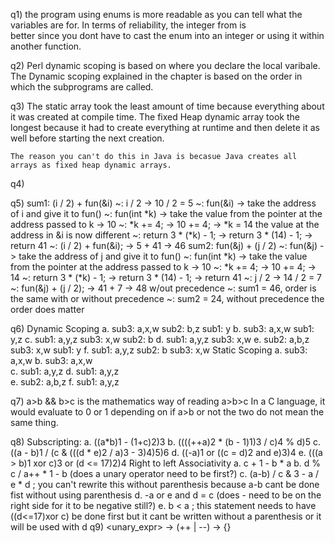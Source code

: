 q1) the program using enums is more readable as you can tell what the variables are for. In terms of reliability, the integer from is       
    better since you dont have to cast the enum into an integer or using it within another function.

q2) Perl dynamic scoping is based on where you declare the local varibale. The Dynamic scoping explained in the chapter is
    based on the order in which the subprograms are called.

q3) The static array took the least amount of time because everything about it was created at compile time. The fixed Heap dynamic array       took the longest because it had to create everything at runtime and then delete it as well before starting the next creation.
    
    The reason you can't do this in Java is becasue Java creates all arrays as fixed heap dynamic arrays.
 
q4) 

q5) sum1: (i / 2) + fun(&i)
       ~: i / 2 -> 10 / 2 = 5
       ~: fun(&i) -> take the address of i and give it to fun()
       ~: fun(int *k) -> take the value from the pointer at the address passed to k -> 10
       ~: *k += 4; -> 10 += 4; -> *k = 14 the value at the address in &i is now different
       ~: return 3 * (*k) - 1; -> return 3 * (14) - 1; -> return 41
       ~: (i / 2) + fun(&i); -> 5 + 41 -> 46
    sum2: fun(&j) + (j / 2)
       ~: fun(&j) -> take the address of j and give it to fun()
       ~: fun(int *k) -> take the value from the pointer at the address passed to k -> 10
       ~: *k += 4; -> 10 += 4; -> 14
       ~: return 3 * (*k) - 1; -> return 3 * (14) - 1; -> return 41
       ~: j / 2 -> 14 / 2 = 7
       ~: fun(&j) + (j / 2); -> 41 + 7 -> 48
    w/out precedence 
       ~: sum1 = 46, order is the same with or without precedence
       ~: sum2 = 24, without precedence the order does matter

q6) Dynamic Scoping
       a. sub3: a,x,w sub2: b,z sub1: y
       b. sub3: a,x,w sub1: y,z 
       c. sub1: a,y,z sub3: x,w sub2: b
       d. sub1: a,y,z sub3: x,w 
       e. sub2: a,b,z sub3: x,w sub1: y
       f. sub1: a,y,z sub2: b sub3: x,w
    Static Scoping
       a. sub3: a,x,w
       b. sub3: a,x,w  
       c. sub1: a,y,z 
       d. sub1: a,y,z  
       e. sub2: a,b,z 
       f. sub1: a,y,z

q7) a>b && b>c is the mathematics way of reading a>b>c
    In a C language, it would evaluate to 0 or 1 depending on if a>b or not
    the two do not mean the same thing.
    
q8) Subscripting:
       a. ((a*b)1 - (1+c)2)3
       b. ((((++a)2 * (b - 1)1)3 / c)4 % d)5
       c. ((a - b)1 / (c & (((d * e)2 / a)3 - 3)4)5)6
       d. ((-a)1 or ((c = d)2 and e)3)4
       e. (((a > b)1 xor c)3 or (d <= 17)2)4
    Right to left Associativity
       a. c + 1 - b * a
       b. d % c / a++ * 1 - b          (does a unary operator need to be first?)
       c. (a-b) / c & 3 - a / e * d  ;  you can't rewrite this without parenthesis because a-b cant be done fist without using                                                   parenthesis
       d.  -a or e and d = c           (does - need to be on the right side for it to be negative still?)
       e.  b < a                     ; this statement needs to have ((d<=17)xor c) be done first but it cant be written without a                                              parenthesis or it will be used with d 
q9) <unary_expr> -> (++ | --)
    <expr> -> <term> {}
       
